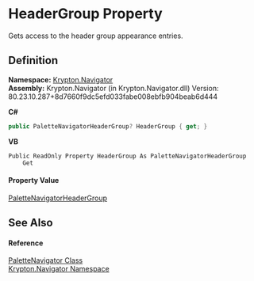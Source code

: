# HeaderGroup Property


Gets access to the header group appearance entries.



## Definition
**Namespace:** <a href="a21ac074-d119-3dc6-bd1c-d3a12c0128bc.md">Krypton.Navigator</a>  
**Assembly:** Krypton.Navigator (in Krypton.Navigator.dll) Version: 80.23.10.287+8d7660f9dc5efd033fabe008ebfb904beab6d444

**C#**
``` C#
public PaletteNavigatorHeaderGroup? HeaderGroup { get; }
```
**VB**
``` VB
Public ReadOnly Property HeaderGroup As PaletteNavigatorHeaderGroup
	Get
```



#### Property Value
<a href="e39b7fa0-a96c-1036-f38f-90a8a018b248.md">PaletteNavigatorHeaderGroup</a>

## See Also


#### Reference
<a href="7ff26c66-fd6b-15d6-8cfd-ea6a1c92bf8e.md">PaletteNavigator Class</a>  
<a href="a21ac074-d119-3dc6-bd1c-d3a12c0128bc.md">Krypton.Navigator Namespace</a>  
